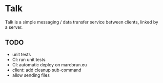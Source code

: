 # Talk

Talk is a simple messaging / data transfer service between clients, linked by a server.

## TODO
- unit tests
- CI: run unit tests
- CI: automatic deploy on marcbrun.eu
- client: add cleanup sub-command
- allow sending files